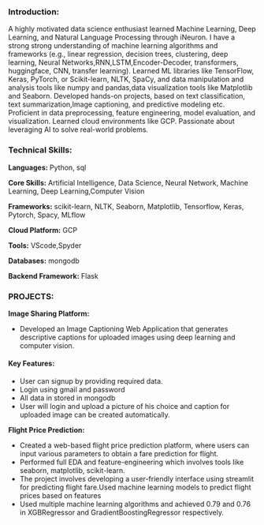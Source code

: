 ### Introduction:

A highly motivated data science enthusiast learned Machine Learning, Deep Learning, and Natural Language Processing through iNeuron.
I have a strong strong understanding of machine learning algorithms and frameworks (e.g., linear regression, decision trees, clustering, deep learning, Neural Networks,RNN,LSTM,Encoder-Decoder, transformers, huggingface, CNN, transfer learning).
Learned ML libraries like TensorFlow, Keras, PyTorch, or Scikit-learn, NLTK, SpaCy, and data manipulation and analysis tools like numpy and pandas,data visualization tools like Matplotlib and Seaborn. 
Developed hands-on projects, based on text classification, text summarization,Image captioning, and predictive modeling etc. Proficient in data preprocessing, feature engineering, model evaluation, and visualization.
Learned cloud environments like GCP.
Passionate about leveraging AI to solve real-world problems.


### Technical Skills:

**Languages:** Python, sql

**Core Skills:** Artificial Intelligence, Data Science, Neural Network, Machine Learning, Deep Learning,Computer Vision

**Frameworks:** scikit-learn, NLTK, Seaborn, Matplotlib, Tensorflow, Keras, Pytorch, Spacy, MLflow

**Cloud Platform:** GCP

**Tools:** VScode,Spyder

**Databases:** mongodb

**Backend Framework:** Flask

 ### PROJECTS:

**Image Sharing Platform:**
-  Developed an Image Captioning Web Application that generates descriptive captions for uploaded images using deep learning and computer vision.

  #### Key Features:
  - User can signup by providing required data.
  - Login using gmail and password
  - All data in stored in mongodb
  - User will login and upload a picture of his choice and caption for uploaded image can be created automatically.

**Flight Price Prediction:**
- Created a web-based flight price prediction platform, where users can input various parameters
  to obtain a fare prediction for flight.
- Performed full EDA and feature-engineering which involves tools like seaborn, matplotlib, scikit-learn.
- The project involves developing a user-friendly interface using streamlit for predicting flight fare.Used machine learning models to predict flight prices based on features
- Used multiple machine learning algorithms and achieved 0.79 and 0.76 in XGBRegressor and GradientBoostingRegressor respectively.
